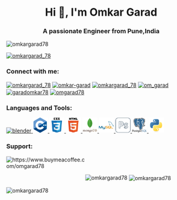 <h1 align="center">Hi 👋, I'm Omkar Garad</h1>
<h3 align="center">A passionate Engineer from Pune,India</h3>

<p align="left"> <img src="https://komarev.com/ghpvc/?username=omkargarad78&label=Profile%20views&color=0e75b6&style=flat" alt="omkargarad78" /> </p>

<p align="left"> <a href="https://twitter.com/omkargarad_78" target="blank"><img src="https://img.shields.io/twitter/follow/omkargarad_78?logo=twitter&style=for-the-badge" alt="omkargarad_78" /></a> </p>

<h3 align="left">Connect with me:</h3>
<p align="left">
<a href="https://twitter.com/omkargarad_78" target="blank"><img align="center" src="https://raw.githubusercontent.com/rahuldkjain/github-profile-readme-generator/master/src/images/icons/Social/twitter.svg" alt="omkargarad_78" height="30" width="40" /></a>
<a href="https://linkedin.com/in/omkar-garad" target="blank"><img align="center" src="https://raw.githubusercontent.com/rahuldkjain/github-profile-readme-generator/master/src/images/icons/Social/linked-in-alt.svg" alt="omkar-garad" height="30" width="40" /></a>
<a href="https://instagram.com/omkargarad_78" target="blank"><img align="center" src="https://raw.githubusercontent.com/rahuldkjain/github-profile-readme-generator/master/src/images/icons/Social/instagram.svg" alt="omkargarad_78" height="30" width="40" /></a>
<a href="https://www.codechef.com/users/om_garad" target="blank"><img align="center" src="https://cdn.jsdelivr.net/npm/simple-icons@3.1.0/icons/codechef.svg" alt="om_garad" height="30" width="40" /></a>
<a href="https://www.hackerrank.com/garadomkar78" target="blank"><img align="center" src="https://raw.githubusercontent.com/rahuldkjain/github-profile-readme-generator/master/src/images/icons/Social/hackerrank.svg" alt="garadomkar78" height="30" width="40" /></a>
<a href="https://www.leetcode.com/omgarad78" target="blank"><img align="center" src="https://raw.githubusercontent.com/rahuldkjain/github-profile-readme-generator/master/src/images/icons/Social/leet-code.svg" alt="omgarad78" height="30" width="40" /></a>
</p>

<h3 align="left">Languages and Tools:</h3>
<p align="left"> <a href="https://www.blender.org/" target="_blank" rel="noreferrer"> <img src="https://download.blender.org/branding/community/blender_community_badge_white.svg" alt="blender" width="40" height="40"/> </a> <a href="https://www.w3schools.com/cpp/" target="_blank" rel="noreferrer"> <img src="https://raw.githubusercontent.com/devicons/devicon/master/icons/cplusplus/cplusplus-original.svg" alt="cplusplus" width="40" height="40"/> </a> <a href="https://www.w3schools.com/css/" target="_blank" rel="noreferrer"> <img src="https://raw.githubusercontent.com/devicons/devicon/master/icons/css3/css3-original-wordmark.svg" alt="css3" width="40" height="40"/> </a> <a href="https://www.w3.org/html/" target="_blank" rel="noreferrer"> <img src="https://raw.githubusercontent.com/devicons/devicon/master/icons/html5/html5-original-wordmark.svg" alt="html5" width="40" height="40"/> </a> <a href="https://www.mongodb.com/" target="_blank" rel="noreferrer"> <img src="https://raw.githubusercontent.com/devicons/devicon/master/icons/mongodb/mongodb-original-wordmark.svg" alt="mongodb" width="40" height="40"/> </a> <a href="https://www.mysql.com/" target="_blank" rel="noreferrer"> <img src="https://raw.githubusercontent.com/devicons/devicon/master/icons/mysql/mysql-original-wordmark.svg" alt="mysql" width="40" height="40"/> </a> <a href="https://www.photoshop.com/en" target="_blank" rel="noreferrer"> <img src="https://raw.githubusercontent.com/devicons/devicon/master/icons/photoshop/photoshop-line.svg" alt="photoshop" width="40" height="40"/> </a> <a href="https://www.postgresql.org" target="_blank" rel="noreferrer"> <img src="https://raw.githubusercontent.com/devicons/devicon/master/icons/postgresql/postgresql-original-wordmark.svg" alt="postgresql" width="40" height="40"/> </a> <a href="https://www.python.org" target="_blank" rel="noreferrer"> <img src="https://raw.githubusercontent.com/devicons/devicon/master/icons/python/python-original.svg" alt="python" width="40" height="40"/> </a> </p>

<h3 align="left">Support:</h3>
<p><a href="https://www.buymeacoffee.com/https://www.buymeacoffee.com/omgarad78"> <img align="left" src="https://cdn.buymeacoffee.com/buttons/v2/default-yellow.png" height="50" width="210" alt="https://www.buymeacoffee.com/omgarad78" /></a></p><br><br>

<p><img align="left" src="https://github-readme-stats.vercel.app/api/top-langs?username=omkargarad78&show_icons=true&locale=en&layout=compact" alt="omkargarad78" /></p>

<p>&nbsp;<img align="center" src="https://github-readme-stats.vercel.app/api?username=omkargarad78&show_icons=true&locale=en" alt="omkargarad78" /></p>

<p><img align="center" src="https://github-readme-streak-stats.herokuapp.com/?user=omkargarad78&" alt="omkargarad78" /></p>
